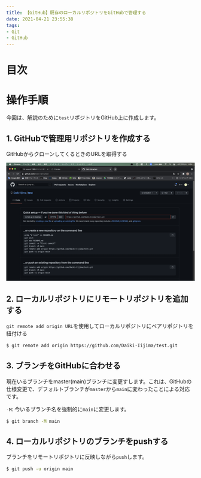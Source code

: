 ```yaml
---
title: 【GitHub】既存のローカルリポジトリをGitHubで管理する
date: 2021-04-21 23:55:38
tags:
- Git
- GitHub
---
```

# 目次
<!-- toc -->
<!-- more -->

# 操作手順

今回は、解説のために`test`リポジトリをGitHub上に作成します。

## 1. GitHubで管理用リポジトリを作成する
GitHubからクローンしてくるときのURLを取得する

![GitHub画面](/2021/04/21/【GitHub】既存のローカルリポジトリをGitHubで管理する/GitHub画面.png "GitHub画面")

## 2. ローカルリポジトリにリモートリポジトリを追加する
`git remote add origin URL`を使用してローカルリポジトリにベアリポジトリを紐付ける

```bash
$ git remote add origin https://github.com/Daiki-Iijima/test.git
```
## 3. ブランチをGitHubに合わせる
現在いるブランチをmaster(main)ブランチに変更すします。これは、GitHubの仕様変更で、デフォルトブランチが`master`から`main`に変わったことによる対応です。

`-M`: 今いるブランチ名を強制的に`main`に変更します。
```bash
$ git branch -M main
```

## 4. ローカルリポジトリのブランチをpushする
ブランチをリモートリポジトリに反映しながら`push`します。

```bash
$ git push -u origin main
```

